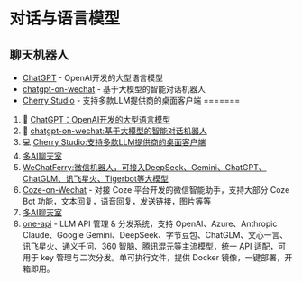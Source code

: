 # 对话与语言模型

## 聊天机器人

- [ChatGPT](https://chat.openai.com/) - OpenAI开发的大型语言模型
- [chatgpt-on-wechat](https://github.com/zhayujie/chatgpt-on-wechat) - 基于大模型的智能对话机器人
- [Cherry Studio](https://github.com/CherryHQ/cherry-studio) - 支持多款LLM提供商的桌面客户端
=======
1. 📝 [ChatGPT：OpenAI开发的大型语言模型](https://chat.openai.com/)
2. 🤖 [chatgpt-on-wechat:基于大模型的智能对话机器人](https://github.com/zhayujie/chatgpt-on-wechat)
3. 💻 [Cherry Studio:支持多款LLM提供商的桌面客户端](https://github.com/CherryHQ/cherry-studio)
4. [多AI聊天室](https://github.com/maojindao55/botgroup.chat.git)
5. [WeChatFerry:微信机器人，可接入DeepSeek、Gemini、ChatGPT、ChatGLM、讯飞星火、Tigerbot等大模型](https://github.com/lich0821/WeChatFerry.git)
6. [Coze-on-Wechat](https://github.com/JC0v0/Coze-on-Wechat.git) - 对接 Coze 平台开发的微信智能助手，支持大部分 Coze Bot 功能，文本回复，语音回复，发送链接，图片等等
7. [多AI聊天室](https://github.com/maojindao55/botgroup.chat.git)
8. [one-api](https://github.com/songquanpeng/one-api.git) - LLM API 管理 & 分发系统，支持 OpenAI、Azure、Anthropic Claude、Google Gemini、DeepSeek、字节豆包、ChatGLM、文心一言、讯飞星火、通义千问、360 智脑、腾讯混元等主流模型，统一 API 适配，可用于 key 管理与二次分发。单可执行文件，提供 Docker 镜像，一键部署，开箱即用。